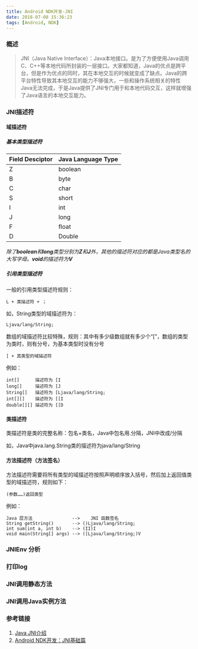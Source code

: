```yaml
---
title: Android NDK开发-JNI
date: 2018-07-08 15:36:23
tags: [Android, NDK]
---
```


### 概述

> JNI（Java Native Interface）：Java本地接口。是为了方便使用Java调用C、C++等本地代码所封装的一层接口。大家都知道，Java的优点是跨平台，但是作为优点的同时，其在本地交互的时候就变成了缺点。Java的跨平台特性导致其本地交互的能力不够强大，一些和操作系统相关的特性Java无法完成，于是Java提供了JNI专门用于和本地代码交互，这样就增强了Java语言的本地交互能力。

<!--more-->

### JNI描述符

#### 域描述符

##### 基本类型描述符

| Field Desciptor | Java Language Type |
| --------------- | ------------------ |
| Z               | boolean            |
| B               | byte               |
| C               | char               |
| S               | short              |
| I               | int                |
| J               | long               |
| F               | float              |
| D               | Double             |

*除了**boolean**和**long**类型分别为**Z**和**J**外，其他的描述符对应的都是Java类型名的大写字母。**void**的描述符为**V***

##### 引用类型描述符

一般的引用类型描述符规则：

```
L + 类描述符 + ；
```

如，String类型的域描述符为：

```
Ljava/lang/String;
```

数组的域描述符比较特殊，规则：其中有多少级数组就有多少个“[”，数组的类型为类时，则有分号，为基本类型时没有分号

```
[ + 其类型的域描述符
```

例如：

```
int[]      描述符为 [I
long[]     描述符为 [J
String[]   描述符为 [Ljava/lang/String;
int[][]    描述符为 [[I
double[][] 描述符为 [[D
```

#### 类描述符

类描述符是类的完整名称：包名+类名，Java中包名用.分隔，JNI中改成/分隔

如，Java中java.lang.String类的描述符为java/lang/String

#### 方法描述符（方法签名）

方法描述符需要将所有类型的域描述符按照声明顺序放入括号，然后加上返回值类型的域描述符，规则如下：

```
(参数……)返回类型
```

例如：

```
Java 层方法               -->    JNI 函数签名
String getString()       --> ()Ljava/lang/String;
int sum(int a, int b)    --> (II)I
void main(String[] args) --> ([Ljava/lang/String;)V
```

### JNIEnv 分析



### 打印log



### JNI调用静态方法



### JNI调用Java实例方法



### 参考链接

1. [Java JNI介绍](https://blog.csdn.net/singwhatiwanna/article/details/9061545)
2. [Android NDK开发：JNI基础篇](http://cfanr.cn/2017/07/29/Android-NDK-dev-JNI-s-foundation/)